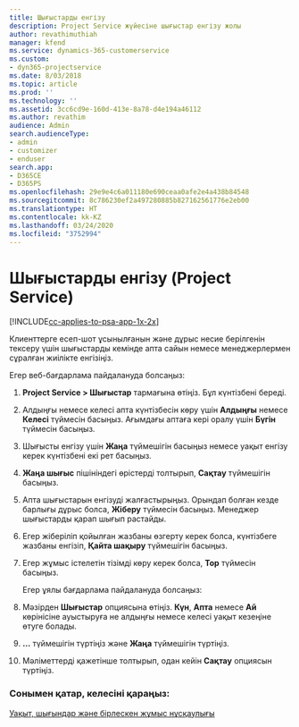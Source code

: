 ```yaml
---
title: Шығыстарды енгізу
description: Project Service жүйесіне шығыстар енгізу жолы
author: revathimuthiah
manager: kfend
ms.service: dynamics-365-customerservice
ms.custom:
- dyn365-projectservice
ms.date: 8/03/2018
ms.topic: article
ms.prod: ''
ms.technology: ''
ms.assetid: 3cc6cd9e-160d-413e-8a78-d4e194a46112
ms.author: revathim
audience: Admin
search.audienceType:
- admin
- customizer
- enduser
search.app:
- D365CE
- D365PS
ms.openlocfilehash: 29e9e4c6a011180e690ceaa0afe2e4a438b84548
ms.sourcegitcommit: 8c786230ef2a497280885b827162561776e2eb00
ms.translationtype: HT
ms.contentlocale: kk-KZ
ms.lasthandoff: 03/24/2020
ms.locfileid: "3752994"
---
```

# <a name="enter-expenses-project-service"></a>Шығыстарды енгізу (Project Service)

[!INCLUDE[cc-applies-to-psa-app-1x-2x](../includes/cc-applies-to-psa-app-1x-2x.md)]

Клиенттерге есеп-шот ұсынылғанын және дұрыс несие берілгенін тексеру үшін шығыстарды кемінде апта сайын немесе менеджерлермен сұралған жиілікте енгізіңіз.  
  
 Егер веб-бағдарлама пайдалануда болсаңыз:  
  
1. **Project Service > Шығыстар** тармағына өтіңіз. Бұл күнтізбені береді.  
  
2. Алдыңғы немесе келесі апта күнтізбесін көру үшін **Алдыңғы** немесе **Келесі** түймесін басыңыз. Ағымдағы аптаға кері оралу үшін **Бүгін** түймесін басыңыз.  
  
3. Шығысты енгізу үшін **Жаңа** түймешігін басыңыз немесе уақыт енгізу керек күнтізбені екі рет басыңыз.  
  
4. **Жаңа шығыс** пішініндегі өрістерді толтырып, **Сақтау** түймешігін басыңыз.  
  
5. Апта шығыстарын енгізуді жалғастырыңыз. Орындап болған кезде барлығы дұрыс болса, **Жіберу** түймесін басыңыз. Менеджер шығыстарды қарап шығып растайды.  
  
6. Егер жіберіліп қойылған жазбаны өзгерту керек болса, күнтізбеге жазбаны енгізіп, **Қайта шақыру** түймешігін басыңыз.  
  
7. Егер жұмыс істелетін тізімді көру керек болса, **Тор** түймесін басыңыз.  
  
   Егер ұялы бағдарлама пайдалануда болсаңыз:  
  
8. Мәзірден **Шығыстар** опциясына өтіңіз.     **Күн**, **Апта** немесе **Ай** көрінісіне ауыстыруға не алдыңғы немесе келесі уақыт кезеңіне өтуге болады.  
  
9. **…** түймешігін түртіңіз және **Жаңа** түймешігін түртіңіз.  
  
10. Мәліметтерді қажетінше толтырып, одан кейін **Сақтау** опциясын түртіңіз.  
  
### <a name="see-also"></a>Сонымен қатар, келесіні қараңыз:  
 [Уақыт, шығындар және бірлескен жұмыс нұсқаулығы](../project-service/time-expense-collaboration-guide.md)
